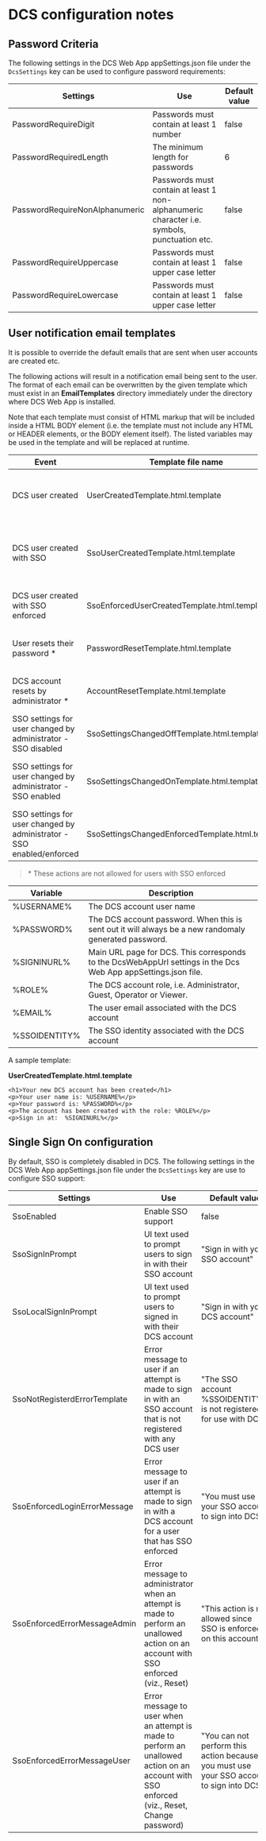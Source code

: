 # DCS configuration notes

## Password Criteria
The following settings in the DCS Web App appSettings.json file under the `DcsSettings` key can be used to configure password requirements:

Settings | Use | Default value
---------|-----|--------------
PasswordRequireDigit | Passwords must contain at least 1 number | false
PasswordRequiredLength | The minimum length for passwords | 6
PasswordRequireNonAlphanumeric | Passwords must contain at least 1 non-alphanumeric character i.e. symbols, punctuation etc. | false
PasswordRequireUppercase | Passwords must contain at least 1 upper case letter | false
PasswordRequireLowercase | Passwords must contain at least 1 upper case letter | false

## User notification email templates
It is possible to override the default emails that are sent when user accounts are created etc.

The following actions will result in a notification email being sent to the user. 
The format of each email can be overwritten by the given template which must exist in an **EmailTemplates**
directory immediately under the directory where DCS Web App is installed.

Note that each template must consist of HTML markup that will be included inside a HTML BODY element
(i.e. the template must not include any HTML or HEADER elements, or the BODY element itself). 
The listed variables may be used in the template and will be replaced at runtime.

Event | Template file name | Variables
------|--------------------|----------
DCS user created | UserCreatedTemplate.html.template | %USERNAME%, %PASSWORD%, %SIGNINURL%, %ROLE%, %EMAIL%
DCS user created with SSO | SsoUserCreatedTemplate.html.template | %SSOIDENTITY%, %USERNAME%, %PASSWORD%, %SIGNINURL%, %ROLE%, %EMAIL%
DCS user created with SSO enforced | SsoEnforcedUserCreatedTemplate.html.template | %SSOIDENTITY%, %SIGNINURL%, %ROLE%, %EMAIL%
User resets their password * | PasswordResetTemplate.html.template | %USERNAME%, %PASSWORD%, %SIGNINURL%, %EMAIL%
DCS account resets by administrator * | AccountResetTemplate.html.template | %USERNAME%, %PASSWORD%, %SIGNINURL%, %EMAIL%
SSO settings for user changed by administrator - SSO disabled | SsoSettingsChangedOffTemplate.html.template | %USERNAME%, %PASSWORD%, %SIGNINURL%, %EMAIL%
SSO settings for user changed by administrator - SSO enabled | SsoSettingsChangedOnTemplate.html.template | %SSOIDENTITY%, %USERNAME%, %PASSWORD%, %SIGNINURL%, %EMAIL%
SSO settings for user changed by administrator - SSO enabled/enforced| SsoSettingsChangedEnforcedTemplate.html.template | %SSOIDENTITY%, %SIGNINURL%, %EMAIL%

> \* These actions are not allowed for users with SSO enforced

Variable | Description
---------|------------
%USERNAME% | The DCS account user name
%PASSWORD% | The DCS account password. When this is sent out it will always be a new randomaly generated password.
%SIGNINURL% | Main URL page for DCS. This corresponds to the DcsWebAppUrl settings in the Dcs Web App appSettings.json file. 
%ROLE% | The DCS account role, i.e. Administrator, Guest, Operator or Viewer.
%EMAIL% | The user email associated with the DCS account
%SSOIDENTITY% | The SSO identity associated with the DCS account

A sample template:

**UserCreatedTemplate.html.template**
```
<h1>Your new DCS account has been created</h1>
<p>Your user name is: %USERNAME%</p>
<p>Your password is: %PASSWORD%</p>
<p>The account has been created with the role: %ROLE%</p>
<p>Sign in at:  %SIGNINURL%</p>
```

## Single Sign On configuration

By default, SSO is completely disabled in DCS. 
The following settings in the DCS Web App appSettings.json file under the `DcsSettings` key are use to configure SSO support:

Settings | Use | Default value 
---------|-----|--------------
SsoEnabled | Enable SSO support | false
SsoSignInPrompt | UI text used to prompt users to sign in with their SSO account | "Sign in with your SSO account"
SsoLocalSignInPrompt | UI text used to prompt users to signed in with their DCS account | "Sign in with your DCS account"
SsoNotRegisterdErrorTemplate | Error message to user if an attempt is made to sign in with an SSO account that is not registered with any DCS user | "The SSO account %SSOIDENTITY% is not registered for use with DCS"
SsoEnforcedLoginErrorMessage | Error message to user if an attempt is made to sign in with a DCS account for a user that has SSO enforced | "You must use your SSO account to sign into DCS"  
SsoEnforcedErrorMessageAdmin | Error message to administrator when an attempt is made to perform an unallowed action on an account with SSO enforced (viz., Reset) | "This action is not allowed since SSO is enforced on this account"
SsoEnforcedErrorMessageUser | Error message to user when an attempt is made to perform an unallowed action on an account with SSO enforced (viz., Reset, Change password) | "You can not perform this action because you must use your SSO account to sign into DCS"



